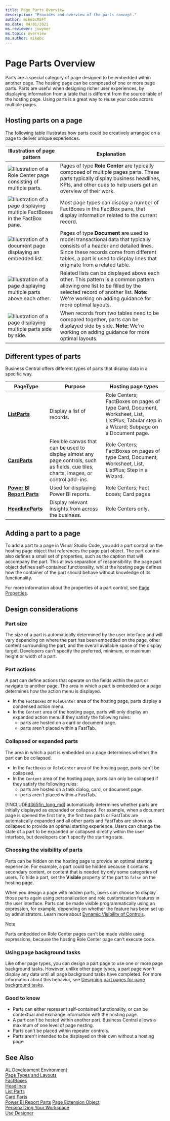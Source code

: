 ```yaml
---
title: Page Parts Overview
description: "Provides and overview of the parts concept."
author: mikebcMSFT
ms.date: 04/01/2021
ms.reviewer: jswymer
ms.topic: overview
ms.author: mikebc
---
```

# Page Parts Overview

Parts are a special category of page designed to be embedded within another page. The hosting page can be composed of one or more page parts. Parts are useful when designing richer user experiences, by displaying information from a table that is different from the source table of the hosting page. Using parts is a great way to reuse your code across multiple pages.

## Hosting parts on a page
The following table illustrates how parts could be creatively arranged on a page to deliver unique experiences.

|Illustration of page pattern|Explanation|
|---|---|
|![Illustration of a Role Center page consisting of multiple parts.](media/parts-rolecenter-illustration.png)|Pages of type **Role Center** are typically composed of multiple pages parts. These parts typically display business headlines, KPIs, and other cues to help users get an overview of their work.|
|![Illustration of a page displaying multiple FactBoxes in the FactBox pane.](media/parts-factbox-illustration.png)|Most page types can display a number of FactBoxes in the FactBox pane, that display information related to the current record.|
|![Illustration of a document page displaying an embedded list.](media/parts-document-illustration.png)|Pages of type **Document** are  used to model transactional data that typically consists of a header and detailed lines. Since these records come from different tables, a part is used to display lines that originate from a related table.|
|![Illustration of a page displaying multiple parts above each other.](media/parts-multipart-illustration.png)|Related lists can be displayed above each other. This pattern is a common pattern allowing one list to be filled by the selected record of another list. **Note:** We're working on adding guidance for more optimal layouts.|
|![Illustration of a page displaying multiple parts side by side.](media/parts-sidebyside-illustration.png)|When records from two tables need to be compared together, parts can be displayed side by side. **Note:** We're working on adding guidance for more optimal layouts.|

## Different types of parts
Business Central offers different types of parts that display data in a specific way.

|PageType|Purpose|Hosting page types|
|----|---|---|
|[**ListParts**](devenv-designing-listparts.md)|Display a list of records.|Role Centers; FactBoxes on pages of type Card, Document, Worksheet, List, ListPlus; Tabular step in a Wizard; Subpage on a Document page.|
|[**CardParts**](devenv-designing-cardparts.md)|Flexible canvas that can be used to display almost any page controls, such as fields, cue tiles, charts, images, or control add-ins.|Role Centers; FactBoxes on pages of type Card, Document, Worksheet, List, ListPlus; Step in a Wizard.|
|[**Power BI Report Parts**](devenv-power-bi-report-parts.md) | Used for displaying Power BI reports. | Role Centers; Fact boxes; Card pages |
|[**HeadlineParts**](devenv-create-role-center-headline.md)|Display relevant insights from across the business.|Role Centers only.|


## Adding a part to a page
To add a part to a page in Visual Studio Code, you add a part control on the hosting page object that references the page part object. The part control also defines a small set of properties, such as the caption that will accompany the part. This allows separation of responsibility: the page part object defines self-contained functionality, whilst the hosting page defines how the container of the part should behave without knowledge of its' functionality.

<!-- A code snippet will be added here. -->

For more information about the properties of a part control, see [Page Properties](properties/devenv-page-property-overview.md).


## Design considerations

### Part size

The size of a part is automatically determined by the user interface and will vary depending on where the part has been embedded on the page, other content surrounding the part, and the overall available space of the display target. Developers can't specify the preferred, minimum, or maximum height or width of a part.

### Part actions
A part can define actions that operate on the fields within the part or navigate to another page. The area in which a part is embedded on a page determines how the action menu is displayed.
- In the `FactBoxes` or `RoleCenter` area of the hosting page, parts display a condensed action menu.
- In the `Content` area of the hosting page, parts will only display an expanded action menu if they satisfy the following rules:
  - parts are hosted on a card or document page.  
  - parts aren't placed within a FastTab.  

### Collapsed or expanded parts

The area in which a part is embedded on a page determines whether the part can be collapsed.
- In the `FactBoxes` or `RoleCenter` area of the hosting page, parts can't be collapsed.  
- In the `Content` area of the hosting page, parts can only be collapsed if they satisfy the following rules:
    - parts are hosted on a task dialog, card, or document page.  
    - parts aren't placed within a FastTab.  

[!INCLUDE[d365fin_long_md](includes/d365fin_long_md.md)] automatically determines whether parts are initially displayed as expanded or collapsed. For example, when a document page is opened the first time, the first two parts or FastTabs are automatically expanded and all other parts and FastTabs are shown as collapsed to provide an optimal starting experience. Users can change the state of a part to be expanded or collapsed directly within the user interface, but developers can't specify the starting state. 
 
### Choosing the visibility of parts
Parts can be hidden on the hosting page to provide an optimal starting experience. For example, a part could be hidden because it contains secondary content, or content that is needed by only some categories of users. To hide a part, set the **Visible** property of the part to `false` on the hosting page.  

When you design a page with hidden parts, users can choose to display those parts again using personalization and role customization features in the user interface. Parts can be made visible programmatically using an expression, for example, depending on whether the feature has been set up by administrators. Learn more about [Dynamic Visibility of Controls](properties/devenv-visible-property.md#dynamic-visibility-of-controls).

> [!NOTE]  
> Parts embedded on Role Center pages can't be made visible using expressions, because the hosting Role Center page can't execute code.

### Using page background tasks

Like other page types, you can design a part page to use one or more page background tasks. However, unlike other page types, a part page won't display any data until all page background tasks have completed. For more information about this behavior, see [Designing part pages for page background tasks](devenv-page-background-tasks.md#partpages).

### Good to know

- Parts can either represent self-contained functionality, or can be contextual and exchange information with the hosting page.
- A part can't be hosted within another part. Business Central allows a maximum of one level of page nesting.
- Parts can't be placed within repeater controls.
- Parts aren't intended to be displayed on their own without a hosting page.


## See Also

[AL Development Environment](devenv-reference-overview.md)  
[Page Types and Layouts](devenv-page-types-and-layouts.md)  
[FactBoxes](devenv-adding-a-factbox-to-page.md)  
[Headlines](devenv-create-role-center-headline.md)  
[List Parts](devenv-designing-listparts.md)  
[Card Parts](devenv-designing-cardparts.md)  
[Power BI Report Parts](devenv-power-bi-report-parts.md)
[Page Extension Object](devenv-page-ext-object.md)   
[Personalizing Your Workspace](/dynamics365/business-central/ui-personalization-user)  
[Use Designer](devenv-inclient-designer.md)  
<!-- [Designing pages with multiple lists](devenv-designing-multilist-pages.md) -->
